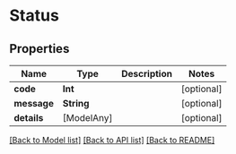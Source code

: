 # Status

## Properties
Name | Type | Description | Notes
------------ | ------------- | ------------- | -------------
**code** | **Int** |  | [optional] 
**message** | **String** |  | [optional] 
**details** | [ModelAny] |  | [optional] 

[[Back to Model list]](../README.md#documentation-for-models) [[Back to API list]](../README.md#documentation-for-api-endpoints) [[Back to README]](../README.md)


